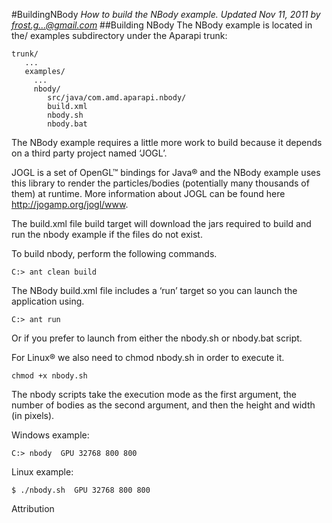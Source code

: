 #BuildingNBody
*How to build the NBody example. Updated Nov 11, 2011 by frost.g...@gmail.com*
##Building NBody
The NBody example is located in the/ examples subdirectory under the Aparapi trunk:

    trunk/
       ...
       examples/
         ...
         nbody/
            src/java/com.amd.aparapi.nbody/
            build.xml
            nbody.sh
            nbody.bat
The NBody example requires a little more work to build because it depends on a third party project named ‘JOGL’.

JOGL is a set of OpenGL™ bindings for Java® and the NBody example uses this library to render the particles/bodies (potentially many thousands of them) at runtime. More information about JOGL can be found here http://jogamp.org/jogl/www.

The build.xml file build target will download the jars required to build and run the nbody example if the files do not exist.

To build nbody, perform the following commands.

    C:> ant clean build
The NBody build.xml file includes a ‘run’ target so you can launch the application using.

    C:> ant run
Or if you prefer to launch from either the nbody.sh or nbody.bat script.

For Linux® we also need to chmod nbody.sh in order to execute it.

    chmod +x nbody.sh
The nbody scripts take the execution mode as the first argument, the number of bodies as the second argument, and then the height and width (in pixels).

Windows example:

    C:> nbody  GPU 32768 800 800
Linux example:

    $ ./nbody.sh  GPU 32768 800 800
Attribution